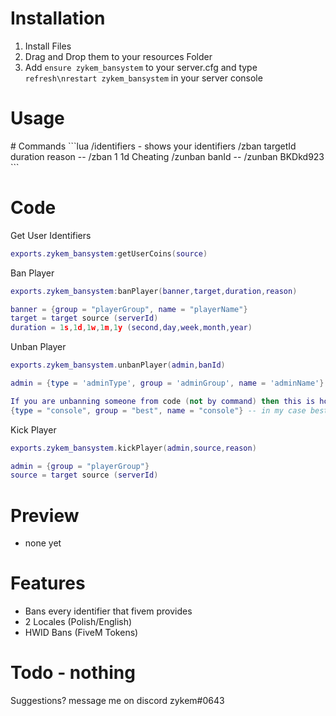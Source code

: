 
<h1>Installation</h1>

1. Install Files
2. Drag and Drop them to your resources Folder
3. Add `ensure zykem_bansystem` to your server.cfg and type ```refresh\nrestart zykem_bansystem``` in your server console

<h1>Usage</h1>
# Commands
```lua
/identifiers - shows your identifiers
/zban targetId duration reason -- /zban 1 1d Cheating
/zunban banId -- /zunban BKDkd923
```

# Code

 Get User Identifiers

```lua
exports.zykem_bansystem:getUserCoins(source)
```
 Ban Player

```lua
exports.zykem_bansystem:banPlayer(banner,target,duration,reason)

banner = {group = "playerGroup", name = "playerName"}
target = target source (serverId)
duration = 1s,1d,1w,1m,1y (second,day,week,month,year)
```
 Unban Player

```lua
exports.zykem_bansystem.unbanPlayer(admin,banId)

admin = {type = 'adminType', group = 'adminGroup', name = 'adminName'}

If you are unbanning someone from code (not by command) then this is how your admin table should look like:
{type = "console", group = "best", name = "console"} -- in my case best, since its the group that has unban permission set in sv_config

```
 Kick Player

```lua
exports.zykem_bansystem.kickPlayer(admin,source,reason)

admin = {group = "playerGroup"}
source = target source (serverId)

```



<h1>Preview</h1>
<ul>
  <li>none yet</li>
</ul>

<h1>Features</h1>
<ul>
  <li>Bans every identifier that fivem provides</li>
  <li>2 Locales (Polish/English)</li>
  <li>HWID Bans (FiveM Tokens)</li>
</ul>

<h1>Todo - nothing</h1>
 Suggestions? message me on discord zykem#0643

